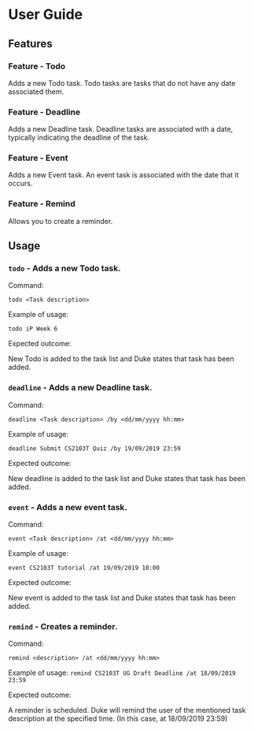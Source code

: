 # User Guide

## Features

### Feature - Todo
Adds a new Todo task. Todo tasks are tasks that do not have any
date associated them.

### Feature - Deadline
Adds a new Deadline task. Deadline tasks are associated with a date, typically indicating the deadline of the task.

### Feature - Event
Adds a new Event task. An event task is associated with the date that it occurs.

### Feature - Remind
Allows you to create a reminder.

## Usage

### `todo` - Adds a new Todo task.

Command:

`todo <Task description>`

Example of usage:

`todo iP Week 6`

Expected outcome:

New Todo is added to the task list and Duke states that task has been added.


### `deadline` - Adds a new Deadline task.

Command:

`deadline <Task description> /by <dd/mm/yyyy hh:mm>`

Example of usage:

`deadline Submit CS2103T Quiz /by 19/09/2019 23:59`

Expected outcome:

New deadline is added to the task list and Duke states that task has been added.

### `event` - Adds a new event task.

Command:

`event <Task description> /at <dd/mm/yyyy hh:mm>`

Example of usage:

`event CS2103T tutorial /at 19/09/2019 10:00`

Expected outcome:

New event is added to the task list and Duke states that task has been added.

### `remind` - Creates a reminder.

Command:

`remind <description> /at <dd/mm/yyyy hh:mm>`

Example of usage:
`remind CS2103T UG Draft Deadline /at 18/09/2019 23:59 `

Expected outcome:

A reminder is scheduled. Duke will remind the user of the mentioned task description at the specified time. (In this case, at 18/09/2019 23:59)